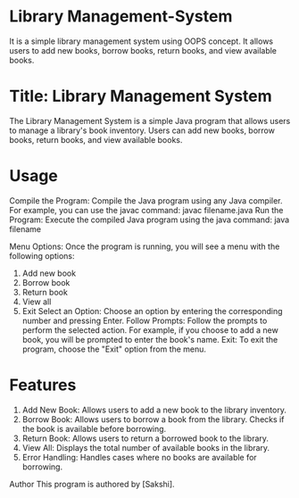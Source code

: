 # Library Management-System
 It is a simple library management system using OOPS concept. It allows users to add new books, borrow books, return books, and view available books.

 # Title: Library Management System
The Library Management System is a simple Java program that allows users to manage a library's book inventory. Users can add new books, borrow books, return books, and view available books.

# Usage
Compile the Program: Compile the Java program using any Java compiler. For example, you can use the javac command:
javac filename.java 
Run the Program: Execute the compiled Java program using the java command:
java filename

Menu Options: Once the program is running, you will see a menu with the following options:
1.	Add new book
2.	Borrow book
3.	Return book
4.	View all
5.	Exit
Select an Option: Choose an option by entering the corresponding number and pressing Enter.
Follow Prompts: 
Follow the prompts to perform the selected action. For example, if you choose to add a new book, you will be prompted to enter the book's name.
Exit: To exit the program, choose the "Exit" option from the menu.

# Features
1.	Add New Book: Allows users to add a new book to the library inventory.
2.	Borrow Book: Allows users to borrow a book from the library. Checks if the book is available before borrowing.
3.	Return Book: Allows users to return a borrowed book to the library.
4.	View All: Displays the total number of available books in the library.
5.	Error Handling: Handles cases where no books are available for borrowing.

Author
This program is authored by [Sakshi].


